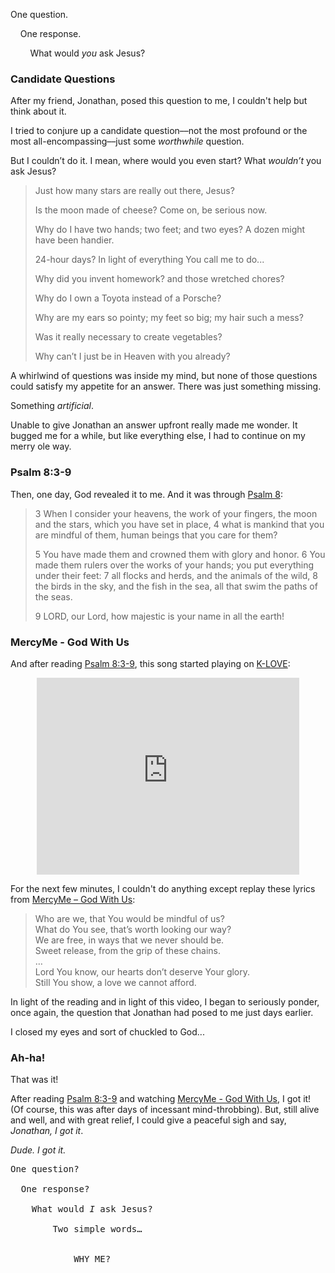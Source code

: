 One question.

&nbsp;&nbsp;&nbsp;&nbsp;One response.

&nbsp;&nbsp;&nbsp;&nbsp;&nbsp;&nbsp;&nbsp;&nbsp;What would <em>you</em> ask Jesus?


### Candidate Questions
After my friend, Jonathan, posed this question to me, I couldn't help but think about it.

I tried to conjure up a candidate question––not the most profound or the most all-encompassing––just some <em>worthwhile</em> question.

But I couldn’t do it. I mean, where would you even start? What <em>wouldn’t</em> you ask Jesus? 

<blockquote>

<p>Just how many stars are really out there, Jesus?</p>

<p>Is the moon made of cheese? Come on, be serious now.</p>

<p>Why do I have two hands; two feet; and two eyes? A dozen might have been handier.</p>

<p>24-hour days? In light of everything You call me to do...</p>

<p>Why did you invent homework? and those wretched chores?</p>

<p>Why do I own a Toyota instead of a Porsche?</p>

<p>Why are my ears so pointy; my feet so big; my hair such a mess?</p>

<p>Was it really necessary to create vegetables?</p>

<p>Why can’t I just be in Heaven with you already?</p>

</blockquote>

A whirlwind of questions was inside my mind, but none of those questions could satisfy my appetite for an answer. There was just something missing.

Something <em>artificial</em>.

Unable to give Jonathan an answer upfront really made me wonder. It bugged me for a while, but like everything else, I had to continue on my merry ole way.

### Psalm 8:3-9
Then, one day, God revealed it to me. And it was through <a href='http://www.biblegateway.com/passage/?search=Psalm%208:3-9&version=NIV'>Psalm 8</a>:

<blockquote>

<p>
3 When I consider your heavens,
the work of your fingers,
the moon and the stars,
which you have set in place,
4 what is mankind that you are mindful of them,
human beings that you care for them?
</p>

<p>
5 You have made them
and crowned them with glory and honor.
6 You made them rulers over the works of your hands;
you put everything under their feet:
7 all flocks and herds,
and the animals of the wild,
8 the birds in the sky,
and the fish in the sea,
all that swim the paths of the seas.
</p>

<p>
9 LORD, our Lord,
how majestic is your name in all the earth!
</p>

</blockquote>

### MercyMe - God With Us
And after reading <a href='http://www.biblegateway.com/passage/?search=Psalm%208:3-9&version=NIV'>Psalm 8:3-9</a>, this song started playing on <a href='http://www.klove.com/'>K-LOVE</a>:

<center>
<iframe width="420" height="315" src="http://www.youtube.com/embed/V8eOGhLzuVA" frameborder="0" allowfullscreen></iframe>
</center>

For the next few minutes, I couldn't do anything except replay these lyrics from <a href='http://youtu.be/V8eOGhLzuVA'>MercyMe – God With Us</a>:

  <blockquote>
  Who are we, that You would be mindful of us?<br/>
  What do You see, that’s worth looking our way?<br/>
  We are free, in ways that we never should be.<br/>
  Sweet release, from the grip of these chains.<br/>
  …<br/>
  Lord You know, our hearts don’t deserve Your glory.<br/>
  Still You show, a love we cannot afford.
  </blockquote>

In light of the reading and in light of this video, I began to seriously ponder, once again, the question that Jonathan had posed to me just days earlier.

I closed my eyes and sort of chuckled to God...</em>

### Ah-ha!

That was it!

After reading <a href='http://www.biblegateway.com/passage/?search=Psalm%208:3-9&version=NIV'>Psalm 8:3-9</a> and watching <a href='http://youtu.be/V8eOGhLzuVA'>MercyMe - God With Us</a>, I got it! (Of course, this was after days of incessant mind-throbbing). But, still alive and well, and with great relief, I could give a peaceful sigh and say, <em>Jonathan, I got it</em>.

<em>Dude. I got it.</em>

<pre>
One question?

  One response?

    What would <em>I</em> ask Jesus?

        Two simple words…


            WHY ME?
</pre>

